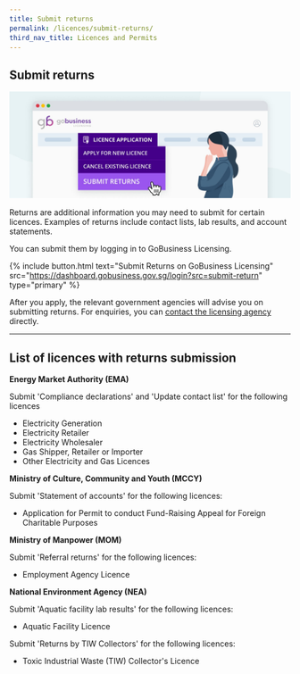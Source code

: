 ```yaml
---
title: Submit returns
permalink: /licences/submit-returns/
third_nav_title: Licences and Permits
---
```


## Submit returns

![Submit returns via the Licence Application dropdown in GoBusiness Licensing](/images/licences/submit-returns-banner.jpg)

Returns are additional information you may need to submit for certain licences. Examples of returns include contact lists, lab results, and account statements.

You can submit them by logging in to GoBusiness Licensing.

{% include button.html text="Submit Returns on GoBusiness Licensing" src="https://dashboard.gobusiness.gov.sg/login?src=submit-return" type="primary" %}

After you apply, the relevant government agencies will advise you on submitting returns. For enquiries, you can [contact the licensing agency](/contact-us/agencies/) directly.

<!--For more questions about submitting returns, read our [Licensing FAQ].-->

-----

## List of licences with returns submission

**Energy Market Authority (EMA)**

Submit 'Compliance declarations' and 'Update contact list' for the following licences

- Electricity Generation
- Electricity Retailer
- Electricity Wholesaler
- Gas Shipper, Retailer or Importer
- Other Electricity and Gas Licences

**Ministry of Culture, Community and Youth (MCCY)**

Submit 'Statement of accounts' for the following licences:

- Application for Permit to conduct Fund-Raising Appeal for Foreign Charitable Purposes

**Ministry of Manpower (MOM)**

Submit 'Referral returns' for the following licences:

- Employment Agency Licence

**National Environment Agency (NEA)**

Submit 'Aquatic facility lab results' for the following licences:

- Aquatic Facility Licence

Submit 'Returns by TIW Collectors' for the following licences:

- Toxic Industrial Waste (TIW) Collector's Licence
